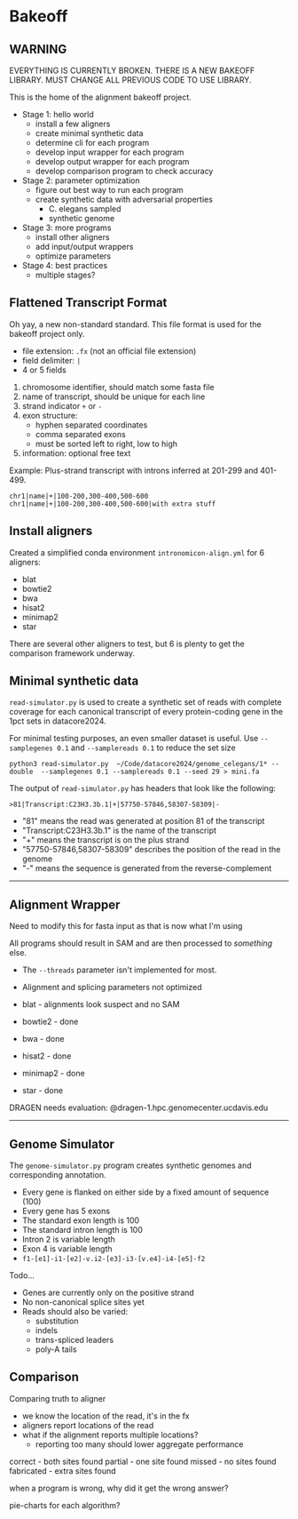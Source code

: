 Bakeoff
=======

## WARNING ##

EVERYTHING IS CURRENTLY BROKEN. THERE IS A NEW BAKEOFF LIBRARY. MUST CHANGE ALL
PREVIOUS CODE TO USE LIBRARY.


This is the home of the alignment bakeoff project.

- Stage 1: hello world
	- install a few aligners
	- create minimal synthetic data
	- determine cli for each program
	- develop input wrapper for each program
	- develop output wrapper for each program
	- develop comparison program to check accuracy
- Stage 2: parameter optimization
	- figure out best way to run each program
	- create synthetic data with adversarial properties
		- C. elegans sampled
		- synthetic genome
- Stage 3: more programs
	- install other aligners
	- add input/output wrappers
	- optimize parameters
- Stage 4: best practices
	- multiple stages?

## Flattened Transcript Format ##

Oh yay, a new non-standard standard. This file format is used for the bakeoff
project only.

- file extension: `.fx` (not an official file extension)
- field delimiter: `|`
- 4 or 5 fields

1. chromosome identifier, should match some fasta file
2. name of transcript, should be unique for each line
3. strand indicator `+` or `-`
4. exon structure:
	- hyphen separated coordinates
	- comma separated exons
	- must be sorted left to right, low to high
5. information: optional free text

Example: Plus-strand transcript with introns inferred at 201-299 and 401-499.

```
chr1|name|+|100-200,300-400,500-600
chr1|name|+|100-200,300-400,500-600|with extra stuff
```

## Install aligners ##

Created a simplified conda environment `intronomicon-align.yml` for 6 aligners:

- blat
- bowtie2
- bwa
- hisat2
- minimap2
- star

There are several other aligners to test, but 6 is plenty to get the comparison
framework underway.

## Minimal synthetic data ##

`read-simulator.py` is used to create a synthetic set of reads with complete
coverage for each canonical transcript of every protein-coding gene in the 1pct
sets in datacore2024.

For minimal testing purposes, an even smaller dataset is useful. Use
`--samplegenes 0.1` and `--samplereads 0.1` to reduce the set size

```
python3 read-simulator.py  ~/Code/datacore2024/genome_celegans/1* --double  --samplegenes 0.1 --samplereads 0.1 --seed 29 > mini.fa
```

The output of `read-simulator.py` has headers that look like the following:

```
>81|Transcript:C23H3.3b.1|+|57750-57846,58307-58309|-
```

- "81" means the read was generated at position 81 of the transcript
- "Transcript:C23H3.3b.1" is the name of the transcript
- "+" means the transcript is on the plus strand
- "57750-57846,58307-58309" describes the position of the read in the genome
- "-" means the sequence is generated from the reverse-complement

------------------------------------------------------------------------------

## Alignment Wrapper ##

Need to modify this for fasta input as that is now what I'm using

All programs should result in SAM and are then processed to _something_ else.

- The `--threads` parameter isn't implemented for most.
- Alignment and splicing parameters not optimized

- blat - alignments look suspect and no SAM
- bowtie2 - done
- bwa - done
- hisat2 - done
- minimap2 - done
- star - done

DRAGEN needs evaluation: @dragen-1.hpc.genomecenter.ucdavis.edu

------------------------------------------------------------------------------

## Genome Simulator ##

The `genome-simulator.py` program creates synthetic genomes and corresponding
annotation.

- Every gene is flanked on either side by a fixed amount of sequence (100)
- Every gene has 5 exons
- The standard exon length is 100
- The standard intron length is 100
- Intron 2 is variable length
- Exon 4 is variable length
- `f1-[e1]-i1-[e2]-v.i2-[e3]-i3-[v.e4]-i4-[e5]-f2`

Todo...

- Genes are currently only on the positive strand
- No non-canonical splice sites yet
- Reads should also be varied:
	- substitution
	- indels
	- trans-spliced leaders
	- poly-A tails




## Comparison ##

Comparing truth to aligner

- we know the location of the read, it's in the fx
- aligners report locations of the read
- what if the alignment reports multiple locations?
	- reporting too many should lower aggregate performance

correct - both sites found
partial - one site found
missed - no sites found
fabricated - extra sites found


when a program is wrong, why did it get the wrong answer?


pie-charts for each algorithm?